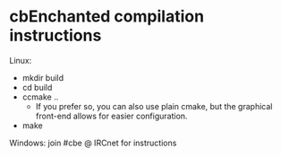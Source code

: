 # cbEnchanted compilation instructions

Linux:
- mkdir build
- cd build
- ccmake ..
  * If you prefer so, you can also use plain cmake, but the graphical front-end allows for easier
    configuration.
- make

Windows: join #cbe @ IRCnet for instructions
